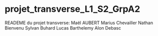 # projet_transverse_L1_S2_GrpA2

READEME du projet transverse:
Maël AUBERT
Marius Chevailler
Nathan Bienvenu
Sylvan Buhard
Lucas Barthelemy
Alon Debasc
